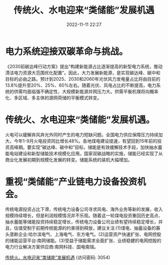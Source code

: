 ﻿---
title: 传统火、水电迎来“类储能”发展机遇
date: 2022-11-11 22:27
tags:
- 电力设备
- 深度分析
updated: 
---

# 电力系统迎接双碳革命与挑战。
《2030前碳达峰行动方案》提出“构建新能源占比逐渐提高的新型电力系统，推动清洁电力资源大范围优化配置”。因此，大力发展新能源，是实现碳达峰、碳中和目标的必由之路。预计到2025、2030和2060年光伏风力发电量占比将由目前的13.8%提升至20%、25%、60%左右。随着光伏、风电占比的不断提高，电力系统的供需均面临强不确定性，大规模新能源并网压力大。供需平衡机理将向概率化、多区域、多主体的源网荷储的平衡模式转变。

# 传统火、水电迎来“类储能”发展机遇。
火电可以缓解弃风弃光外同时产生的电力短缺问题。全国电力供应保障压力持续加大，今年1-9月火电投资同比增长48%。各地煤电建设提速，有望回到15年前的投资高峰期。要实现“碳达峰、碳中和”目标，储能是有效缓解技术手段，加快抽水蓄能电站建设和新型储能技术规模化应用。国家双碳战略的实施，储能已经实现了从商业化发展初期到规模化发展的转变。储能系统的装机大幅增加。
<!-- more -->
# 重视“类储能”产业链电力设备投资机会。
传统电源投资占比下滑，传统电力设备公司寻求风电、海外业务等新的发展，收入规模持续增长，但是利润规模情况并不乐观。随着这一轮煤电投资重回历史高点、抽水蓄能等储能投资持续稳定增长，传统电力设备公司业绩有望持续稳定增长，并且，估值受制于前期传统能源的约束得到释放，建议关注:(1)煤电、抽蓄设备的寡头垄断企业:哈尔滨电气、上海电气、东方电气。(2)运营资产快速扩张、电网控股的储能运营平台:南网储能。(3)受益于储能需求全面扩张、业绩稳健的电网控股的电力行业解决方案供应商:南网科技、国电南瑞。


[传统火、水电迎来“类储能”发展机遇](https://url12.ctfile.com/f/3948612-722976799-2b9266?p=3054)
(访问密码: 3054)
